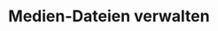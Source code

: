 ---
title: Medien-Dateien verwalten
type: docs
weight: 30
url: /de/python-net/manage-media-files
---